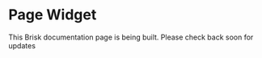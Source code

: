 # Page Widget  
  
This Brisk documentation page is being built. Please check back soon for updates 

